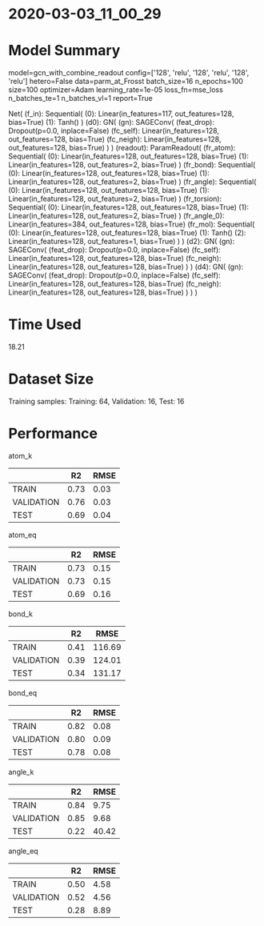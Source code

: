 2020-03-03_11_00_29
===========================
# Model Summary
model=gcn_with_combine_readout
config=['128', 'relu', '128', 'relu', '128', 'relu']
hetero=False
data=parm_at_Frosst
batch_size=16
n_epochs=100
size=100
optimizer=Adam
learning_rate=1e-05
loss_fn=mse_loss
n_batches_te=1
n_batches_vl=1
report=True

Net(
  (f_in): Sequential(
    (0): Linear(in_features=117, out_features=128, bias=True)
    (1): Tanh()
  )
  (d0): GN(
    (gn): SAGEConv(
      (feat_drop): Dropout(p=0.0, inplace=False)
      (fc_self): Linear(in_features=128, out_features=128, bias=True)
      (fc_neigh): Linear(in_features=128, out_features=128, bias=True)
    )
  )
  (readout): ParamReadout(
    (fr_atom): Sequential(
      (0): Linear(in_features=128, out_features=128, bias=True)
      (1): Linear(in_features=128, out_features=2, bias=True)
    )
    (fr_bond): Sequential(
      (0): Linear(in_features=128, out_features=128, bias=True)
      (1): Linear(in_features=128, out_features=2, bias=True)
    )
    (fr_angle): Sequential(
      (0): Linear(in_features=128, out_features=128, bias=True)
      (1): Linear(in_features=128, out_features=2, bias=True)
    )
    (fr_torsion): Sequential(
      (0): Linear(in_features=128, out_features=128, bias=True)
      (1): Linear(in_features=128, out_features=2, bias=True)
    )
    (fr_angle_0): Linear(in_features=384, out_features=128, bias=True)
    (fr_mol): Sequential(
      (0): Linear(in_features=128, out_features=128, bias=True)
      (1): Tanh()
      (2): Linear(in_features=128, out_features=1, bias=True)
    )
  )
  (d2): GN(
    (gn): SAGEConv(
      (feat_drop): Dropout(p=0.0, inplace=False)
      (fc_self): Linear(in_features=128, out_features=128, bias=True)
      (fc_neigh): Linear(in_features=128, out_features=128, bias=True)
    )
  )
  (d4): GN(
    (gn): SAGEConv(
      (feat_drop): Dropout(p=0.0, inplace=False)
      (fc_self): Linear(in_features=128, out_features=128, bias=True)
      (fc_neigh): Linear(in_features=128, out_features=128, bias=True)
    )
  )
)
# Time Used 
18.21

# Dataset Size
Training samples: 
Training: 64, Validation: 16, Test: 16
# Performance
atom_k

|              |R2            |RMSE          |
|------------- |------------- |------------- |
|TRAIN         |0.73          |0.03          |
|VALIDATION    |0.76          |0.03          |
|TEST          |0.69          |0.04          |


atom_eq

|              |R2            |RMSE          |
|------------- |------------- |------------- |
|TRAIN         |0.73          |0.15          |
|VALIDATION    |0.73          |0.15          |
|TEST          |0.69          |0.16          |


bond_k

|              |R2            |RMSE          |
|------------- |------------- |------------- |
|TRAIN         |0.41          |116.69        |
|VALIDATION    |0.39          |124.01        |
|TEST          |0.34          |131.17        |


bond_eq

|              |R2            |RMSE          |
|------------- |------------- |------------- |
|TRAIN         |0.82          |0.08          |
|VALIDATION    |0.80          |0.09          |
|TEST          |0.78          |0.08          |


angle_k

|              |R2            |RMSE          |
|------------- |------------- |------------- |
|TRAIN         |0.84          |9.75          |
|VALIDATION    |0.85          |9.68          |
|TEST          |0.22          |40.42         |


angle_eq

|              |R2            |RMSE          |
|------------- |------------- |------------- |
|TRAIN         |0.50          |4.58          |
|VALIDATION    |0.52          |4.56          |
|TEST          |0.28          |8.89          |

